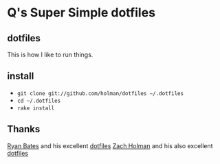 # Q's Super Simple dotfiles

## dotfiles

This is how I like to run things.

## install

- `git clone git://github.com/holman/dotfiles ~/.dotfiles`
- `cd ~/.dotfiles`
- `rake install`

## Thanks

[Ryan Bates](http://github.com/ryanb) and his excellent
[dotfiles](http://github.com/ryanb/dotfiles)
[Zach Holman](http://github.com/holman) and his also excellent
[dotfiles](http://github.com/holman/dotfiles)
